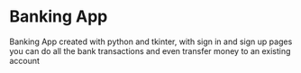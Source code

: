 # Banking App
 Banking App created with python and tkinter, with sign in and sign up pages you can do all the bank transactions and even transfer money to an existing account
